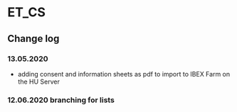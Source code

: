 # ET_CS
## Change log
### 13.05.2020
- adding consent and information sheets as pdf to import to IBEX Farm on the HU Server
### 12.06.2020 branching for lists
